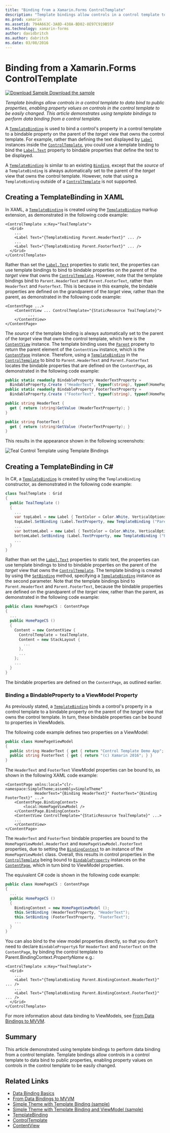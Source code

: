 ```yaml
---
title: "Binding from a Xamarin.Forms ControlTemplate"
description: "Template bindings allow controls in a control template to data bind to public properties, enabling property values on controls in the control template to be easily changed. This article demonstrates using template bindings to perform data binding from a control template."
ms.prod: xamarin
ms.assetid: 794A663C-3A8D-438A-BD02-8E97C919B55F
ms.technology: xamarin-forms
author: davidbritch
ms.author: dabritch
ms.date: 03/08/2016
---
```


# Binding from a Xamarin.Forms ControlTemplate

[![Download Sample](~/media/shared/download.png) Download the sample](https://docs.microsoft.com/samples/xamarin/xamarin-forms-samples/templates-controltemplates-simplethemewithtemplatebinding)

_Template bindings allow controls in a control template to data bind to public properties, enabling property values on controls in the control template to be easily changed. This article demonstrates using template bindings to perform data binding from a control template._

A [`TemplateBinding`](xref:Xamarin.Forms.TemplateBinding) is used to bind a control's property in a control template to a bindable property on the parent of the *target* view that owns the control template. For example, rather than defining the text displayed by [`Label`](xref:Xamarin.Forms.Label) instances inside the [`ControlTemplate`](xref:Xamarin.Forms.ControlTemplate), you could use a template binding to bind the [`Label.Text`](xref:Xamarin.Forms.Label.Text) property to bindable properties that define the text to be displayed.

A [`TemplateBinding`](xref:Xamarin.Forms.TemplateBinding) is similar to an existing [`Binding`](xref:Xamarin.Forms.Binding), except that the *source* of a `TemplateBinding` is always automatically set to the parent of the *target* view that owns the control template. However, note that using a `TemplateBinding` outside of a [`ControlTemplate`](xref:Xamarin.Forms.ControlTemplate) is not supported.

## Creating a TemplateBinding in XAML

In XAML, a [`TemplateBinding`](xref:Xamarin.Forms.TemplateBinding) is created using the [`TemplateBinding`](xref:Xamarin.Forms.Xaml.TemplateBindingExtension) markup extension, as demonstrated in the following code example:

```xaml
<ControlTemplate x:Key="TealTemplate">
  <Grid>
    ...
    <Label Text="{TemplateBinding Parent.HeaderText}" ... />
    ...
    <Label Text="{TemplateBinding Parent.FooterText}" ... />
  </Grid>
</ControlTemplate>
```

Rather than set the [`Label.Text`](xref:Xamarin.Forms.Label.Text) properties to static text, the properties can use template bindings to bind to bindable properties on the parent of the *target* view that owns the [`ControlTemplate`](xref:Xamarin.Forms.ControlTemplate). However, note that the template bindings bind to `Parent.HeaderText` and `Parent.FooterText`, rather than `HeaderText` and `FooterText`. This is because in this example, the bindable properties are defined on the grandparent of the *target* view, rather than the parent, as demonstrated in the following code example:

```xaml
<ContentPage ...>
    <ContentView ... ControlTemplate="{StaticResource TealTemplate}">
          ...
    </ContentView>
</ContentPage>
```

The *source* of the template binding is always automatically set to the parent of the *target* view that owns the control template, which here is the [`ContentView`](xref:Xamarin.Forms.ContentView) instance. The template binding uses the [`Parent`](xref:Xamarin.Forms.Element.Parent) property to return the parent element of the `ContentView` instance, which is the [`ContentPage`](xref:Xamarin.Forms.ContentPage) instance. Therefore, using a [`TemplateBinding`](xref:Xamarin.Forms.TemplateBinding) in the [`ControlTemplate`](xref:Xamarin.Forms.ControlTemplate) to bind to `Parent.HeaderText` and `Parent.FooterText` locates the bindable properties that are defined on the `ContentPage`, as demonstrated in the following code example:

```csharp
public static readonly BindableProperty HeaderTextProperty =
  BindableProperty.Create ("HeaderText", typeof(string), typeof(HomePage), "Control Template Demo App");
public static readonly BindableProperty FooterTextProperty =
  BindableProperty.Create ("FooterText", typeof(string), typeof(HomePage), "(c) Xamarin 2016");

public string HeaderText {
  get { return (string)GetValue (HeaderTextProperty); }
}

public string FooterText {
  get { return (string)GetValue (FooterTextProperty); }
}
```

This results in the appearance shown in the following screenshots:

![Teal Control Template using Template Bindings](template-binding-images/teal-theme.png)

## Creating a TemplateBinding in C&#35;

In C#, a [`TemplateBinding`](xref:Xamarin.Forms.TemplateBinding) is created by using the `TemplateBinding` constructor, as demonstrated in the following code example:

```csharp
class TealTemplate : Grid
{
  public TealTemplate ()
  {
    ...
    var topLabel = new Label { TextColor = Color.White, VerticalOptions = LayoutOptions.Center };
    topLabel.SetBinding (Label.TextProperty, new TemplateBinding ("Parent.HeaderText"));
    ...
    var bottomLabel = new Label { TextColor = Color.White, VerticalOptions = LayoutOptions.Center };
    bottomLabel.SetBinding (Label.TextProperty, new TemplateBinding ("Parent.FooterText"));
    ...
  }
}
```

Rather than set the [`Label.Text`](xref:Xamarin.Forms.Label.Text) properties to static text, the properties can use template bindings to bind to bindable properties on the parent of the *target* view that owns the [`ControlTemplate`](xref:Xamarin.Forms.ControlTemplate). The template binding is created by using the [`SetBinding`](xref:Xamarin.Forms.BindableObject.SetBinding(Xamarin.Forms.BindableProperty,Xamarin.Forms.BindingBase)) method, specifying a [`TemplateBinding`](xref:Xamarin.Forms.TemplateBinding) instance as the second parameter. Note that the template bindings bind to `Parent.HeaderText` and `Parent.FooterText`, because the bindable properties are defined on the grandparent of the *target* view, rather than the parent, as demonstrated in the following code example:

```csharp
public class HomePageCS : ContentPage
{
  ...
  public HomePageCS ()
  {
    Content = new ContentView {
      ControlTemplate = tealTemplate,
      Content = new StackLayout {
        ...
      },
      ...
    };
    ...
  }
}
```

The bindable properties are defined on the `ContentPage`, as outlined earlier.

### Binding a BindableProperty to a ViewModel Property

As previously stated, a [`TemplateBinding`](xref:Xamarin.Forms.TemplateBinding) binds a control's property in a control template to a bindable property on the parent of the *target* view that owns the control template. In turn, these bindable properties can be bound to properties in ViewModels.

The following code example defines two properties on a ViewModel:

```csharp
public class HomePageViewModel
{
  public string HeaderText { get { return "Control Template Demo App"; } }
  public string FooterText { get { return "(c) Xamarin 2016"; } }
}
```

The `HeaderText` and `FooterText` ViewModel properties can be bound to, as shown in the following XAML code example:

```xaml
<ContentPage xmlns:local="clr-namespace:SimpleTheme;assembly=SimpleTheme"
             HeaderText="{Binding HeaderText}" FooterText="{Binding FooterText}" ...>
    <ContentPage.BindingContext>
        <local:HomePageViewModel />
    </ContentPage.BindingContext>
    <ContentView ControlTemplate="{StaticResource TealTemplate}" ...>
    ...
    </ContentView>
</ContentPage>
```

The `HeaderText` and `FooterText` bindable properties are bound to the `HomePageViewModel.HeaderText` and `HomePageViewModel.FooterText` properties, due to setting the [`BindingContext`](xref:Xamarin.Forms.BindableObject.BindingContext) to an instance of the `HomePageViewModel` class. Overall, this results in control properties in the [`ControlTemplate`](xref:Xamarin.Forms.ControlTemplate) being bound to [`BindableProperty`](xref:Xamarin.Forms.BindableProperty) instances on the [`ContentPage`](xref:Xamarin.Forms.ContentPage), which in turn bind to ViewModel properties.

The equivalent C# code is shown in the following code example:

```csharp
public class HomePageCS : ContentPage
{
  ...
  public HomePageCS ()
  {
    BindingContext = new HomePageViewModel ();
    this.SetBinding (HeaderTextProperty, "HeaderText");
    this.SetBinding (FooterTextProperty, "FooterText");
    ...
  }
}
```

You can also bind to the view model properties directly, so that you don't need to declare `BindableProperty`s for `HeaderText` and `FooterText` on the `ContentPage`, by binding the control template to Parent.BindingContext._PropertyName_ e.g.:

```xaml
<ControlTemplate x:Key="TealTemplate">
  <Grid>
    ...
    <Label Text="{TemplateBinding Parent.BindingContext.HeaderText}" ... />
    ...
    <Label Text="{TemplateBinding Parent.BindingContext.FooterText}" ... />
  </Grid>
</ControlTemplate>
```

For more information about data binding to ViewModels, see [From Data Bindings to MVVM](~/xamarin-forms/xaml/xaml-basics/data-bindings-to-mvvm.md).

## Summary

This article demonstrated using template bindings to perform data binding from a control template. Template bindings allow controls in a control template to data bind to public properties, enabling property values on controls in the control template to be easily changed.

## Related Links

- [Data Binding Basics](~/xamarin-forms/xaml/xaml-basics/data-binding-basics.md)
- [From Data Bindings to MVVM](~/xamarin-forms/xaml/xaml-basics/data-bindings-to-mvvm.md)
- [Simple Theme with Template Binding (sample)](https://docs.microsoft.com/samples/xamarin/xamarin-forms-samples/templates-controltemplates-simplethemewithtemplatebinding)
- [Simple Theme with Template Binding and ViewModel (sample)](https://docs.microsoft.com/samples/xamarin/xamarin-forms-samples/templates-controltemplates-simplethemewithtemplatebindingandviewmodel)
- [TemplateBinding](xref:Xamarin.Forms.TemplateBinding)
- [ControlTemplate](xref:Xamarin.Forms.ControlTemplate)
- [ContentView](xref:Xamarin.Forms.ContentView)
